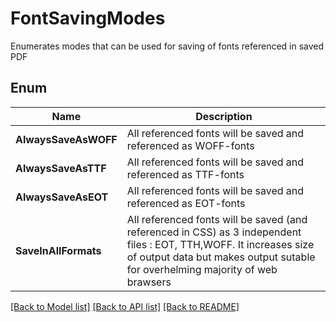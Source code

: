 ﻿
# FontSavingModes
Enumerates modes that can be used for saving of fonts
referenced in saved PDF 
            

## Enum
 Name | Description
------------ | ------------
**AlwaysSaveAsWOFF** | All referenced fonts will be saved and referenced as WOFF-fonts
**AlwaysSaveAsTTF** | All referenced fonts will be saved and referenced as TTF-fonts
**AlwaysSaveAsEOT** | All referenced fonts will be saved and referenced as EOT-fonts
**SaveInAllFormats** | All referenced fonts will be saved (and referenced in CSS) as 3 independent files : EOT, TTH,WOFF. It increases size of output data but makes output sutable for overhelming majority of web brawsers


[[Back to Model list]](../../README.md#documentation-for-models) [[Back to API list]](../../README.md#documentation-for-api-endpoints) [[Back to README]](../../README.md)


